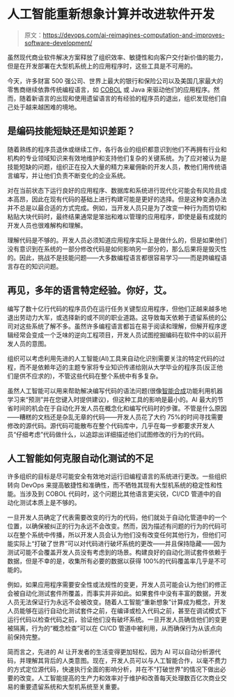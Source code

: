 # 人工智能重新想象计算并改进软件开发

> 原文：<https://devops.com/ai-reimagines-computation-and-improves-software-development/>

虽然现代商业软件解决方案释放了组织效率、敏捷性和向客户交付新价值的能力，但是在开发部署在大型机系统上的应用程序时，这些工具是不可用的。

今天，许多财富 500 强公司、世界上最大的银行和保险公司以及美国几家最大的零售商继续依靠传统编程语言，如 [COBOL](https://devops.com/?s=COBOL) 或 Java 来驱动他们的应用程序。然而，随着新语言的出现和使用遗留语言的有经验的程序员的退出，组织发现他们自己处于越来越困难的境地。

## 是编码技能短缺还是知识差距？

随着熟练的程序员退休或继续工作，各行各业的组织都意识到他们不再拥有行业和机构的专业领域知识来有效地维护和支持他们复杂的关键系统。为了应对被认为是技能短缺的问题，组织正在投入大量的精力来雇佣新的开发人员，教他们用传统语言编写，并让他们负责不断变化的企业系统。

对在当前状态下运行良好的应用程序、数据库和系统进行现代化可能会有风险且成本高昂，因此在现有代码的基础上进行构建可能是更好的选择。但是这种变通办法并不总是以最合适的方式完成。例如，当开发人员只是为了改变一种行为而剪切和粘贴大块代码时，最终结果通常是笨拙和难以管理的应用程序，即使是最有成就的开发人员也很难解构和理解。

理解代码是不够的。开发人员必须知道应用程序实际上是做什么的，但是如果他们没有意识到在系统的一部分修改代码是如何影响另一部分的，那么后果将是毁灭性的。因此，挑战不是技能问题——大多数编程语言都很容易学习——而是跨编程语言存在的知识问题。

## 再见，多年的语言特定经验。你好，艾。

编写了数十亿行代码的程序员仍在运行任务关键型应用程序，但他们正越来越多地退出劳动力大军，或选择新的或不同的职业道路。这导致每天依赖于遗留系统的公司对这些系统了解不多。虽然许多编程语言都旨在易于阅读和理解，但解开程序逻辑经常会变成一个乏味的逆向工程项目，开发人员试图挖掘编码在软件中的以前开发人员的意图。

组织可以考虑利用先进的人工智能(AI)工具来自动化识别需要关注的特定代码的过程，而不是依赖年迈的主题专家将专业知识传递给刚从大学毕业的程序员(反正他们是供不应求的)，不管这些代码在整个系统中有多复杂。

虽然人工智能可以用来帮助解决编写代码的语法问题(很像[智能合成](https://support.google.com/mail/answer/9116836?co=GENIE.Platform=Desktop&hl=en)功能利用机器学习来“预测”并在您键入时提供建议)，但这种工具的影响是最小的。AI 最大的节省时间的机会在于自动化开发人员在概念化和编写代码时的步骤。不管是什么原因——糟糕的文档还是杂乱无章的代码——开发人员花了大约 75%的时间寻找需要修改的源代码。源代码可能散布在整个代码库中，几乎在每一步都要求开发人员“仔细考虑”代码做什么，以追踪出详细描述他们试图修改的行为的代码。

## 人工智能如何克服自动化测试的不足

许多组织的目标是尽可能安全有效地对运行旧编程语言的系统进行更改。一些组织转向 DevOps 来提高敏捷性和准确性，而不牺牲其现有大型机系统的稳定性和性能。当涉及到 COBOL 代码时，这个问题比其他语言更尖锐，CI/CD 管道中的自动化测试本质上是不够的。

一旦开发人员确定了代表需要改变的行为的代码，他们就处于自动化管道中的一个位置，以确保被纠正的行为永远不会改变。然而，因为描述有问题的行为的代码可以在整个系统中传播，所以开发人员会认为他们没有改变任何其他行为，但他们可能实际上“打破了世界”可以对代码进行破坏系统的更改——并且保持隐藏——因为测试可能不会覆盖开发人员没有考虑到的场景。构建良好的自动化测试套件依赖于数据，但是不幸的是，收集所有必要的数据以获得 100%的代码覆盖率几乎是不可能的。

例如，如果应用程序需要安全性或法规性的变更，开发人员可能会认为他们的修正会被自动化测试套件所覆盖，而事实并非如此。如果套件中没有丰富的数据，开发人员无法保证行为永远不会被改变。随着人工智能“重新想象”计算成为概念，开发人员能够在运行自动化测试套件之前，在编译或检入代码之前，甚至在调试模式下运行代码以检查代码之前，验证他们没有破坏系统。一旦开发人员确信他们的变更被隔离，行为的“概念检查”可以在 CI/CD 管道中被利用，从而确保行为从该点向前保持完整。

简而言之，先进的 AI 让开发者的生活变得更加轻松，因为 AI 可以自动分析源代码，并理解其背后的人类意图。现在，开发人员可以与人工智能合作，以毫不费力的方式定位源代码，快速执行全面的影响分析，并在不“打破世界”的情况下做出必要的改变。人工智能提高的生产力和效率对于维护和改善每天处理数百亿次商业交易的重要遗留系统和大型机系统至关重要。